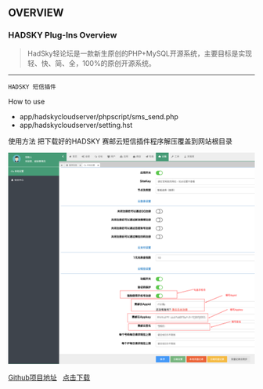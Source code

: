 ## OVERVIEW

### HADSKY Plug-Ins Overview

>HadSky轻论坛是一款新生原创的PHP+MySQL开源系统，主要目标是实现轻、快、简、全，100%的原创开源系统。

------
	HADSKY 短信插件
How to use
-	app/hadskycloudserver/phpscript/sms_send.php
-	app/hadskycloudserver/setting.hst

使用方法
    把下载好的HADSKY 赛邮云短信插件程序解压覆盖到网站根目录

![Submail](./markdown/1.png)

[Github项目地址](https://github.com/submail-developers/hadsky_sms)&nbsp;&nbsp;&nbsp;[点击下载](https://github.com/submail-developers/hadsky_sms/archive/master.zip)
